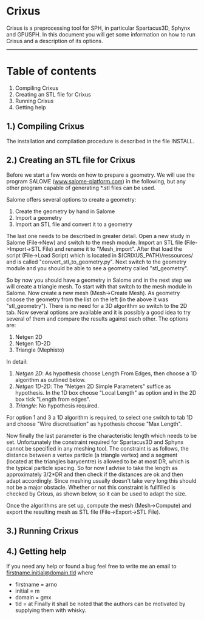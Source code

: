 Crixus
======

Crixus is a preprocessing tool for SPH, in particular Spartacus3D, Sphynx and GPUSPH. In this document you will get some information on how to run Crixus and a description of its options.

-------------------------------------------------------------------------------------------------------------------------------------------------------------------------------------------

Table of contents
=================
1. Compiling Crixus
2. Creating an STL file for Crixus
3. Running Crixus
4. Getting help


1.) Compiling Crixus
--------------------

The installation and compilation procedure is described in the file INSTALL.

2.) Creating an STL file for Crixus
-----------------------------------

Before we start a few words on how to prepare a geometry. We will use the program SALOME (www.salome-platform.com) in the following, but any other program capable of generating \*.stl files can be used.

Salome offers several options to create a geometry:
1. Create the geometry by hand in Salome
2. Import a geometry
3. Import an STL file and convert it to a geometry

The last one needs to be described in greater detail. Open a new study in Salome (File->New) and switch to the mesh module. Import an STL file (File->Import->STL File) and rename it to "Mesh_import". After that load the script (File->Load Script) which is located in $(CRIXUS_PATH)/ressources/ and is called "convert_stl_to_geometry.py". Next switch to the geometry module and you should be able to see a geometry called "stl_geometry".

So by now you should have a geometry in Salome and in the next step we will create a triangle mesh. To start with that switch to the mesh module in Salome. Now create a new mesh (Mesh->Create Mesh). As geometry choose the geometry from the list on the left (in the above it was "stl_geometry"). There is no need for a 3D algorithm so switch to the 2D tab. Now several options are available and it is possibly a good idea to try several of them and compare the results against each other. The options are:

1. Netgen 2D
2. Netgen 1D-2D
3. Triangle (Mephisto)

In detail:
1. *Netgen 2D*: As hypothesis choose Length From Edges, then choose a 1D algorithm as outlined below.
2. *Netgen 1D-2D*: The "Netgen 2D Simple Parameters" suffice as hypothesis. In the 1D box choose "Local Length" as option and in the 2D box tick "Length from edges".
3. *Triangle*: No hypothesis required.

For option 1 and 3 a 1D algorithm is required, to select one switch to tab 1D and choose "Wire discretisation" as hypothesis choose "Max Length".

Now finally the last parameter is the characteristic length which needs to be set. Unfortunately the constraint required for Spartacus3D and Sphynx cannot be specified in any meshing tool. The constraint is as follows, the distance between a vertex particle (a triangle vertex) and a segment (located at the triangles barycentre) is allowed to be at most DR, which is the typical particle spacing. So for now I advise to take the length as approximately 3/2\*DR and then check if the distances are ok and then adapt accordingly. Since meshing usually doesn't take very long this should not be a major obstacle. Whether or not this constraint is fullfilled is checked by Crixus, as shown below, so it can be used to adapt the size.

Once the algorithms are set up, compute the mesh (Mesh->Compute) and export the resulting mesh as STL file (File->Export->STL File).

3.) Running Crixus
------------------

4.) Getting help
----------------

If you need any help or found a bug feel free to write me an email to firstname.initial@domain.tld where
- firstname = arno
- initial = m
- domain = gmx
- tld = at
Finally it shall be noted that the authors can be motivated by supplying them with whisky.
